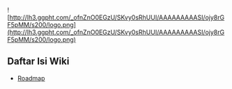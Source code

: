 ![http://lh3.ggpht.com/_ofnZnO0EGzU/SKvy0sRhUUI/AAAAAAAAASI/ojy8rGF5pMM/s200/logo.png](http://lh3.ggpht.com/_ofnZnO0EGzU/SKvy0sRhUUI/AAAAAAAAASI/ojy8rGF5pMM/s200/logo.png)

## Daftar Isi Wiki ##
  * [Roadmap](Roadmap.md)
